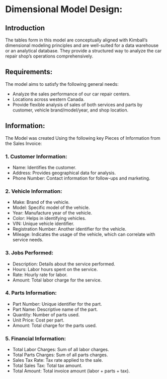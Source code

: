 # Dimensional Model Design:

## Introduction

The tables form in this model are conceptually aligned with Kimball’s dimensional modeling principles and are well-suited for a data warehouse or an analytical database. They provide a structured way to analyze the car repair shop’s operations comprehensively.
## Requirements:
The model aims to satisfy the following general needs:
- Analyze the sales performance of our car repair centers.
- Locations across western Canada.
- Provide flexible analysis of sales of both services and parts by customer, vehicle
brand/model/year, and shop location.

## Information:
The Model was created Using the following key Pieces of Information from the
Sales Invoice:
### 1. Customer Information:
- Name: Identifies the customer.
- Address: Provides geographical data for analysis.
- Phone Number: Contact information for follow-ups and marketing.
### 2. Vehicle Information:
- Make: Brand of the vehicle.
- Model: Specific model of the vehicle.
- Year: Manufacture year of the vehicle.
- Color: Helps in identifying vehicles.
- VIN: Unique vehicle identifier.
- Registration Number: Another identifier for the vehicle.
- Mileage: Indicates the usage of the vehicle, which can correlate with service
needs.
### 3. Jobs Performed:
- Description: Details about the service performed.
- Hours: Labor hours spent on the service.
- Rate: Hourly rate for labor.
- Amount: Total labor charge for the service.
### 4. Parts Information:
- Part Number: Unique identifier for the part.
- Part Name: Descriptive name of the part.
- Quantity: Number of parts used.
- Unit Price: Cost per part.
- Amount: Total charge for the parts used.
### 5. Financial Information:
- Total Labor Charges: Sum of all labor charges.
- Total Parts Charges: Sum of all parts charges.
- Sales Tax Rate: Tax rate applied to the sale.
- Total Sales Tax: Total tax amount.
- Total Amount: Total invoice amount (labor + parts + tax).
